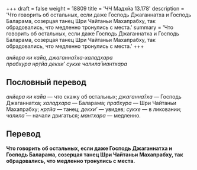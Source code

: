 +++
draft = false
weight = 18809
title = 'ЧЧ Мадхйа 13.178'
description = 'Что говорить об остальных, если даже Господь Джаганнатха и Господь Баларама, созерцая танец Шри Чайтаньи Махапрабху, так обрадовались, что медленно тронулись с места.'
summary = 'Что говорить об остальных, если даже Господь Джаганнатха и Господь Баларама, созерцая танец Шри Чайтаньи Махапрабху, так обрадовались, что медленно тронулись с места.'
+++

_анйера ки ка̄йа, джаганна̄тха-халадхара  
прабхура нр̣тйа декхи’ сукхе чалила̄ мантхара_

## Пословный перевод

_анйера_ _ки_ _ка̄йа_ — что скажу об остальных; _джаганна̄тха_ — Господь Джаганнатха; _халадхара_ — Баларама; _прабхура_ — Шри Чайтаньи Махапрабху; _нр̣тйа_ — танец; _декхи’_ — увидев; _сукхе_ — в ликовании; _чалила̄_ — начали двигаться; _мантхара_ — медленно.

## Перевод

**Что говорить об остальных, если даже Господь Джаганнатха и Господь Баларама, созерцая танец Шри Чайтаньи Махапрабху, так обрадовались, что медленно тронулись с места.**
